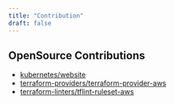 ```yaml
---
title: "Contribution"
draft: false
---
```


## OpenSource Contributions

- [kubernetes/website](https://github.com/kubernetes/website/pulls?utf8=%E2%9C%93&q=is%3Aopen+is%3Apr+author%3Achaspy+state%3Aclosed)
- [terraform-providers/terraform-provider-aws](https://github.com/terraform-providers/terraform-provider-aws/pulls?utf8=✓&q=is%3Aopen+is%3Apr+author%3Achaspy+state%3Aclosed)
- [terraform-linters/tflint-ruleset-aws](https://github.com/terraform-linters/tflint-ruleset-aws/pulls?q=is:pr+author:chaspy+state:closed+)
